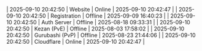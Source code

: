 | 2025-09-10 20:42:50 | Website | Online | 2025-09-10 20:42:47 |
| 2025-09-10 20:42:50 | Registration | Offline | 2025-09-09 16:40:23 |
| 2025-09-10 20:42:50 | Auth Server | Offline | 2025-08-18 09:33:31 |
| 2025-09-10 20:42:50 | Kezan (PvE) | Offline | 2025-08-03 17:58:02 |
| 2025-09-10 20:42:50 | Gurubashi (PvP) | Offline | 2025-08-23 21:44:06 |
| 2025-09-10 20:42:50 | Cloudflare | Online | 2025-09-10 20:42:47 |
